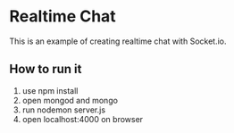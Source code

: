 # Realtime Chat

This is an example of creating realtime chat with Socket.io.

## How to run it

1. use npm install
2. open mongod and mongo
3. run nodemon server.js
4. open localhost:4000 on browser

